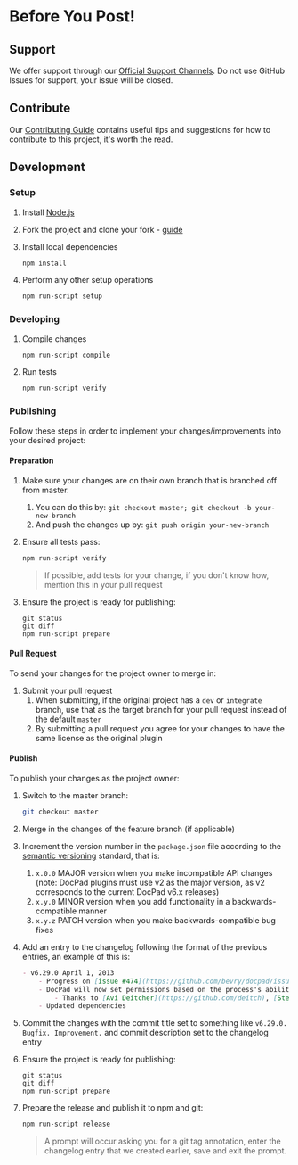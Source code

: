 <!--
2016 March 8
https://github.com/bevry/base
-->

# Before You Post!

## Support

We offer support through our [Official Support Channels](https://bevry.me/support). Do not use GitHub Issues for support, your issue will be closed.


## Contribute

Our [Contributing Guide](https://learn.bevry.me/community/contribute) contains useful tips and suggestions for how to contribute to this project, it's worth the read.


## Development

### Setup

1. Install [Node.js](/node/install)

1. Fork the project and clone your fork - [guide](https://help.github.com/articles/fork-a-repo/)

1. Install local dependencies

    ``` bash
    npm install
    ```

1. Perform any other setup operations

    ``` bash
    npm run-script setup
    ```


### Developing

1. Compile changes

	``` bash
	npm run-script compile
	```

1. Run tests

	``` bash
	npm run-script verify
	```


### Publishing

Follow these steps in order to implement your changes/improvements into your desired project:


#### Preparation

1. Make sure your changes are on their own branch that is branched off from master.
    1. You can do this by: `git checkout master; git checkout -b your-new-branch`
    1. And push the changes up by: `git push origin your-new-branch`

1. Ensure all tests pass:

    ``` bash
	npm run-script verify
    ```

    > If possible, add tests for your change, if you don't know how, mention this in your pull request

1. Ensure the project is ready for publishing:

    ```
    git status
    git diff
    npm run-script prepare
    ```


#### Pull Request

To send your changes for the project owner to merge in:

1. Submit your pull request
    1. When submitting, if the original project has a `dev` or `integrate` branch, use that as the target branch for your pull request instead of the default `master`
    1. By submitting a pull request you agree for your changes to have the same license as the original plugin


#### Publish

To publish your changes as the project owner:

1. Switch to the master branch:

    ``` bash
    git checkout master
    ```

1. Merge in the changes of the feature branch (if applicable)

1. Increment the version number in the `package.json` file according to the [semantic versioning](http://semver.org) standard, that is:
    1. `x.0.0` MAJOR version when you make incompatible API changes (note: DocPad plugins must use v2 as the major version, as v2 corresponds to the current DocPad v6.x releases)
    1. `x.y.0` MINOR version when you add functionality in a backwards-compatible manner
    1. `x.y.z` PATCH version when you make backwards-compatible bug fixes

1. Add an entry to the changelog following the format of the previous entries, an example of this is:

    ``` markdown
    - v6.29.0 April 1, 2013
        - Progress on [issue #474](https://github.com/bevry/docpad/issues/474)
        - DocPad will now set permissions based on the process's ability
            - Thanks to [Avi Deitcher](https://github.com/deitch), [Stephan Lough](https://github.com/stephanlough) for [issue #165](https://github.com/bevry/docpad/issues/165)
        - Updated dependencies
    ```


1. Commit the changes with the commit title set to something like `v6.29.0. Bugfix. Improvement.` and commit description set to the changelog entry


1. Ensure the project is ready for publishing:

    ```
    git status
    git diff
    npm run-script prepare
    ```

1. Prepare the release and publish it to npm and git:

    ``` bash
    npm run-script release
    ```

	> A prompt will occur asking you for a git tag annotation, enter the changelog entry that we created earlier, save and exit the prompt.
